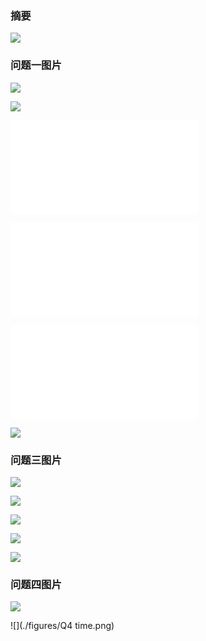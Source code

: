 ### 摘要

![](摘要.jpg)

### 问题一图片

![](./figures/密度洋流0m.png)

![](./figures/密度洋流1000m.png)

![](./figures/注水下潜.pdf)

![](./figures/悬浮漂浮.pdf)

![](./figures/沉底悬浮三维图_cropped.pdf)

![](./figures/q1灵敏度.svg)

### 问题三图片

![](./figures/q3热力图t=1231.9s.svg)

![](./figures/q3%20h1.svg)

![](./figures/q3_h1_1300.svg)

![](./figures/q3_h1_2800.svg)

![](./figures/q3_h1_4000.svg)

### 问题四图片

![](./figures/q4救援图.svg)

![](./figures/Q4 time.png)
